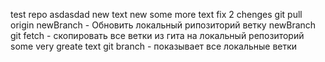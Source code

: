 test repo
asdasdad
new text
new
some more text
fix 2 chenges
git pull origin newBranch - Обновить локальный рипозиторий ветку newBranch
git fetch - скопировать все ветки из гита на локальный репозиторий
some very greate text
git branch - показывает все локальные ветки